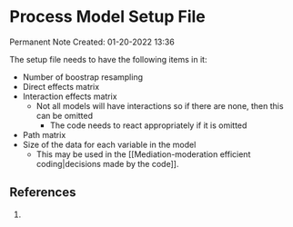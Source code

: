 # Process Model Setup File
Permanent Note
Created: 01-20-2022 13:36

The setup file needs to have the following items in it:
- Number of boostrap resampling
- Direct effects matrix
- Interaction effects matrix
	- Not all models will have interactions so if there are none, then this can be omitted
		- The code needs to react appropriately if it is omitted
- Path matrix
- Size of the data for each variable in the model
	- This may be used in the [[Mediation-moderation efficient coding|decisions made by the code]].



## References
1. 